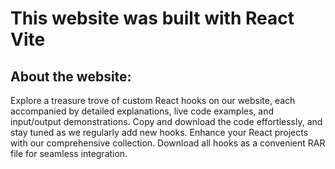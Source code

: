 # This website was built with React Vite

## About the website:

Explore a treasure trove of custom React hooks on our website, each accompanied by detailed explanations, live code examples, and input/output demonstrations. Copy and download the code effortlessly, and stay tuned as we regularly add new hooks. Enhance your React projects with our comprehensive collection. Download all hooks as a convenient RAR file for seamless integration.
